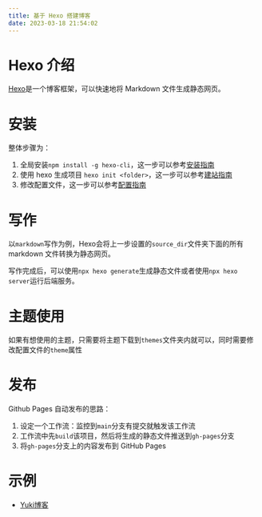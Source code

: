 ```yaml
---
title: 基于 Hexo 搭建博客
date: 2023-03-18 21:54:02
---
```


# Hexo 介绍

[Hexo](https://hexo.io/)是一个博客框架，可以快速地将 Markdown 文件生成静态网页。

# 安装

整体步骤为：

1. 全局安装`npm install -g hexo-cli`，这一步可以参考[安装指南](http://hexo.io/docs/index.html#Install-Hexo)
2. 使用 hexo 生成项目 `hexo init <folder>`，这一步可以参考[建站指南](https://hexo.io/docs/setup)
3. 修改配置文件，这一步可以参考[配置指南](https://hexo.io/docs/setup)

# 写作

以`markdown`写作为例，Hexo会将上一步设置的`source_dir`文件夹下面的所有 markdown 文件转换为静态网页。

写作完成后，可以使用`npx hexo generate`生成静态文件或者使用`npx hexo server`运行后端服务。

# 主题使用

如果有想使用的主题，只需要将主题下载到`themes`文件夹内就可以，同时需要修改配置文件的`theme`属性

# 发布

Github Pages 自动发布的思路：

1. 设定一个工作流：监控到`main`分支有提交就触发该工作流
2. 工作流中先`build`该项目，然后将生成的静态文件推送到`gh-pages`分支
3. 将`gh-pages`分支上的内容发布到 GitHub Pages

# 示例

- [Yuki博客](https://github.com/e-chocolate/Echocolate-Blogs-Hexo)